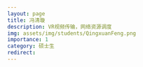 ```yaml
---
layout: page
title: 冯清璇
description: VR视频传输，网络资源调度
img: assets/img/students/QingxuanFeng.png
importance: 1
category: 硕士生
redirect:
---
```

